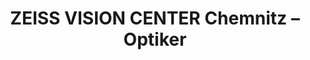 ---
title: "ZEISS VISION CENTER Chemnitz – Optiker"
url: /chemnitz/zeiss-vision-center-chemnitz-optiker/
shop: Optiker
---